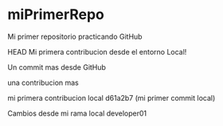 # miPrimerRepo

Mi primer repositorio practicando GitHub

 HEAD
Mi primera contribucion desde el entorno Local!

Un commit mas desde GitHub

una contribucion mas

mi primera contribucion local
 d61a2b7 (mi primer commit local)


Cambios desde mi rama local developer01